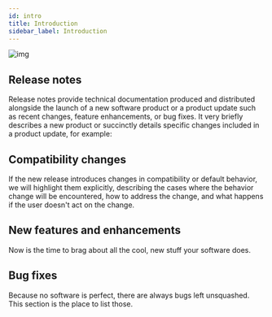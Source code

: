 ```yaml
---
id: intro
title: Introduction
sidebar_label: Introduction
---
```


<div style={{textAlign: 'center'}}>

![img](../../static/img/logo_release.png)

</div>

## Release notes

Release notes provide technical documentation produced and distributed alongside the launch of a new software product or a product update such as recent changes, feature enhancements, or bug fixes. It very briefly describes a new product or succinctly details specific changes included in a product update, for example:

## Compatibility changes

If the new release introduces changes in compatibility or default behavior, we will highlight them explicitly, describing the cases where the behavior change will be encountered, how to address the change, and what happens if the user doesn't act on the change.

## New features and enhancements

Now is the time to brag about all the cool, new stuff your software does.

## Bug fixes

Because no software is perfect, there are always bugs left unsquashed. This section is the place to list those.